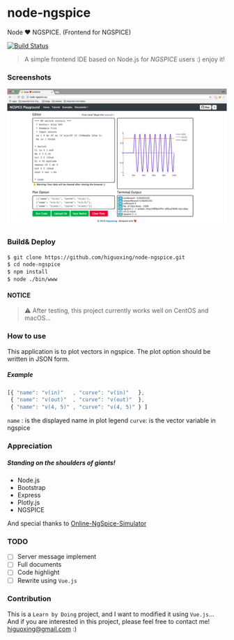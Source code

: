 # node-ngspice
Node ❤ NGSPICE. (Frontend for NGSPICE)

[![Build Status](https://travis-ci.org/Higuoxing/node-ngspice.svg?branch=master)](https://travis-ci.org/Higuoxing/node-ngspice)

> A simple frontend IDE based on Node.js for *NGSPICE* users :) enjoy it!

### Screenshots

![screenshot](./.screenshot/screenshot.jpg)

### Build& Deploy

```bash
$ git clone https://github.com/higuoxing/node-ngspice.git
$ cd node-ngspice
$ npm install
$ node ./bin/www
```

#### NOTICE

> ⚠️ After testing, this project currently works well on CentOS and macOS...

### How to use

This application is to plot vectors in ngspice. The plot option should be written in JSON form.

##### Example

```javascript
[{ "name": "v(in)"   , "curve": "v(in)"   },
 { "name": "v(out)"  , "curve": "v(out)"  },
 { "name": "v(4, 5)" , "curve": "v(4, 5)" } ]
```

`name` : is the displayed name in plot legend
`curve`: is the vector variable in ngspice

### Appreciation

##### Standing on the shoulders of giants!

* Node.js
* Bootstrap
* Express
* Plotly.js
* NGSPICE

And special thanks to [Online-NgSpice-Simulator](https://github.com/FOSSEE/Online-NgSpice-Simulator)

### TODO

- [ ] Server message implement
- [ ] Full documents
- [ ] Code highlight
- [ ] Rewrite using `Vue.js`

### Contribution

This is a `Learn by Doing` project, and I want to modified it using `Vue.js`... And if you are interested in this project, please feel free to contact me! <higuoxing@gmail.com> :)
